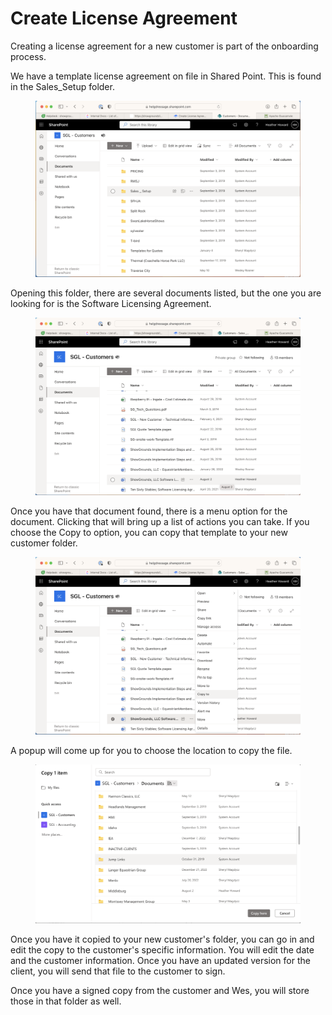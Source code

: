 # Create License Agreement

Creating a license agreement for a new customer is part of the onboarding process.&#x20;

We have a template license agreement on file in Shared Point. This is found in the Sales\_Setup folder.

<figure><img src="../../../.gitbook/assets/Screenshot 2023-08-13 at 2.15.48 PM.png" alt=""><figcaption></figcaption></figure>

Opening this folder, there are several documents listed, but the one you are looking for is the Software Licensing Agreement.

<figure><img src="../../../.gitbook/assets/Screenshot 2023-08-13 at 2.16.15 PM.png" alt=""><figcaption></figcaption></figure>

Once you have that document found, there is a menu option for the document. Clicking that will bring up a list of actions you can take. If you choose the Copy to option, you can copy that template to your new customer folder.&#x20;

<figure><img src="../../../.gitbook/assets/Screenshot 2023-08-13 at 2.16.33 PM.png" alt=""><figcaption></figcaption></figure>

A popup will come up for you to choose the location to copy the file.&#x20;

<figure><img src="../../../.gitbook/assets/Screenshot 2023-08-13 at 2.16.51 PM.png" alt=""><figcaption></figcaption></figure>

Once you have it copied to your new customer's folder, you can go in and edit the copy to the customer's specific information. You will edit the date and the customer information. Once you have an updated version for the client, you will send that file to the customer to sign.&#x20;

Once you have a signed copy from the customer and Wes, you will store those in that folder as well.&#x20;
